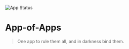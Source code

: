 <!-- prettier-ignore -->
![App Status](https://argocd.docwhat.net/api/badge?name=app-of-apps&revision=true)

# App-of-Apps

> One app to rule them all, and in darkness bind them.
